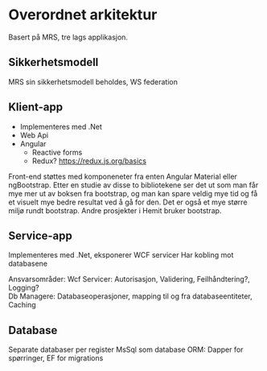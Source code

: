 # Overordnet arkitektur

Basert på MRS, tre lags applikasjon.

## Sikkerhetsmodell

MRS sin sikkerhetsmodell beholdes, WS federation

## Klient-app

* Implementeres med .Net
* Web Api
* Angular
  * Reactive forms
  * Redux? https://redux.js.org/basics 

Front-end støttes med komponeneter fra enten Angular Material eller ngBootstrap. 
Etter en studie av disse to bibliotekene ser det ut som man får mye mer ut av boksen fra bootstrap, og man kan spare veldig mye tid og få et visuelt mye bedre resultat ved å gå for den. Det er også et mye større miljø rundt bootstrap. Andre prosjekter i Hemit bruker bootstrap.

## Service-app

Implementeres med .Net, eksponerer WCF servicer
Har kobling mot databasene

Ansvarsområder:
Wcf Servicer: Autorisasjon, Validering, Feilhåndtering?, Logging?  
Db Managere: Databaseoperasjoner, mapping til og fra databaseentiteter, Caching

## Database

Separate databaser per register
MsSql som database
ORM: Dapper for spørringer, EF for migrations
